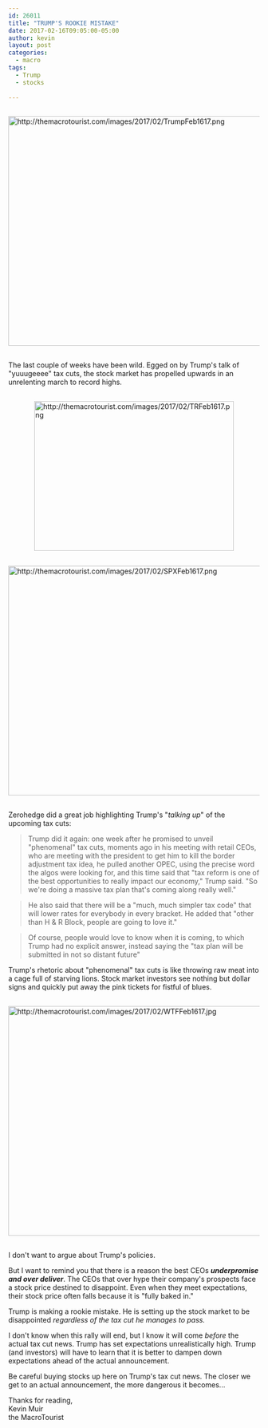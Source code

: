 ```yaml
---
id: 26011
title: "TRUMP'S ROOKIE MISTAKE"
date: 2017-02-16T09:05:00-05:00
author: kevin
layout: post
categories:
  - macro
tags:
  - Trump
  - stocks
   
---
```

<a href="http://themacrotourist.com/images/2017/02/TrumpFeb1617.png"><img src="http://themacrotourist.com/images/2017/02/TrumpFeb1617.png" alt="http://themacrotourist.com/images/2017/02/TrumpFeb1617.png" width="750" height="460" style="margin:30px auto;display:block;"></a>

The last couple of weeks have been wild.  Egged on by Trump's talk of "yuuugeeee" tax cuts, the stock market has propelled upwards in an unrelenting march to record highs.

<a href="http://themacrotourist.com/images/2017/02/TRFeb1617.png"><img src="http://themacrotourist.com/images/2017/02/TRFeb1617.png" alt="http://themacrotourist.com/images/2017/02/TRFeb1617.png" width="400" height="300" style="margin:30px auto;display:block;"></a>

<a href="http://themacrotourist.com/images/2017/02/SPXFeb1617.png"><img src="http://themacrotourist.com/images/2017/02/SPXFeb1617.png" alt="http://themacrotourist.com/images/2017/02/SPXFeb1617.png" width="750" height="460" style="margin:30px auto;display:block;"></a>

Zerohedge did a great job highlighting Trump's "*talking up*" of the upcoming tax cuts:

>Trump did it again: one week after he promised to unveil "phenomenal" tax cuts, moments ago in his meeting with retail CEOs, who are meeting with the president to get him to kill the border adjustment tax idea, he pulled another OPEC, using the precise word the algos were looking for, and this time said that "tax reform is one of the best opportunities to really impact our economy," Trump said. "So we're doing a massive tax plan that's coming along really well."

>He also said that there will be a "much, much simpler tax code" that will lower rates for everybody in every bracket. He added that "other than H & R Block, people are going to love it."

>Of course, people would love to know when it is coming, to which Trump had no explicit answer, instead saying the "tax plan will be submitted in not so distant future"

Trump's rhetoric about "phenomenal" tax cuts is like throwing raw meat into a cage full of starving lions.  Stock market investors see nothing but dollar signs and quickly put away the pink tickets for fistful of blues.

<a href="http://themacrotourist.com/images/2017/02/WTFFeb1617.jpg"><img src="http://themacrotourist.com/images/2017/02/WTFFeb1617.jpg" alt="http://themacrotourist.com/images/2017/02/WTFFeb1617.jpg" width="600" height="460" style="margin:30px auto;display:block;"></a>

I don't want to argue about Trump's policies.  

But I want to remind you that there is a reason the best CEOs ***underpromise and over deliver***.  The CEOs that over hype their company's prospects face a stock price destined to disappoint.  Even when they meet expectations, their stock price often falls because it is "fully baked in."

Trump is making a rookie mistake.  He is setting up the stock market to be disappointed *regardless of the tax cut he manages to pass.*  

I don't know when this rally will end, but I know it will come *before* the actual tax cut news.  Trump has set expectations unrealistically high.  Trump (and investors) will have to learn that it is better to dampen down expectations ahead of the actual announcement.

Be careful buying stocks up here on Trump's tax cut news.  The closer we get to an actual announcement, the more dangerous it becomes...

Thanks for reading,  
Kevin Muir  
the MacroTourist  









